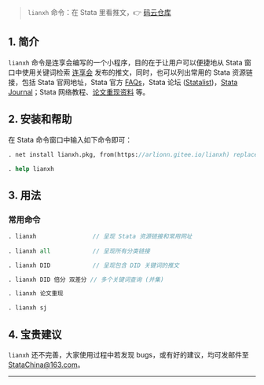 
> `lianxh` 命令：在 Stata 里看推文，&#x1F449; [码云仓库](https://gitee.com/arlionn/lianxh)



## 1. 简介

`lianxh` 命令是连享会编写的一个小程序，目的在于让用户可以便捷地从 Stata 窗口中使用关键词检索 [连享会](https://www.lianxh.cn) 发布的推文，同时，也可以列出常用的 Stata 资源链接，包括 Stata 官网地址，Stata 官方 [FAQs](https://www.stata.com/support/faqs/)，Stata 论坛 ([Statalist](https://www.statalist.org/forums/))，[Stata Journal](https://www.lianxh.cn/news/12ffe67d8d8fb.html)；Stata 网络教程、[论文重现资料](https://www.lianxh.cn/news/e87e5976686d5.html) 等。

## 2. 安装和帮助

在 Stata 命令窗口中输入如下命令即可：

```stata
. net install lianxh.pkg, from(https://arlionn.gitee.io/lianxh) replace force

. help lianxh
```

## 3. 用法


### 常用命令
```stata 
. lianxh                // 呈现 Stata 资源链接和常用网址
 
. lianxh all            // 呈现所有分类链接

. lianxh DID            // 呈现包含 DID 关键词的推文

. lianxh DID 倍分 双差分 // 多个关键词查询 (并集)

. lianxh 论文重现

. lianxh sj
```


## 4. 宝贵建议

`lianxh` 还不完善，大家使用过程中若发现 bugs，或有好的建议，均可发邮件至 <StataChina@163.com>。

--- - --


